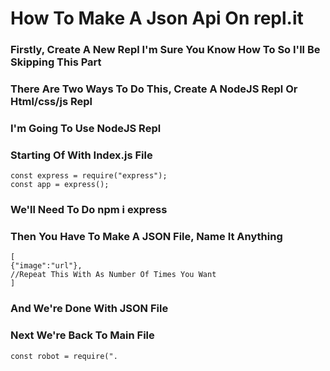 # How To Make A Json Api On repl.it

### Firstly, Create A New Repl I'm Sure You Know How To So I'll Be Skipping This Part
### There Are Two Ways To Do This, Create A NodeJS Repl Or Html/css/js Repl
### I'm Going To Use NodeJS Repl
### Starting Of With Index.js File 
```
const express = require("express"); 
const app = express(); 
```
### We'll Need To Do **__npm i express__**
### Then You Have To Make A JSON File, Name It Anything 
```
[
{"image":"url"},
//Repeat This With As Number Of Times You Want 
]
```
### And We're Done With JSON File
### Next We're Back To Main File
```
const robot = require(".
